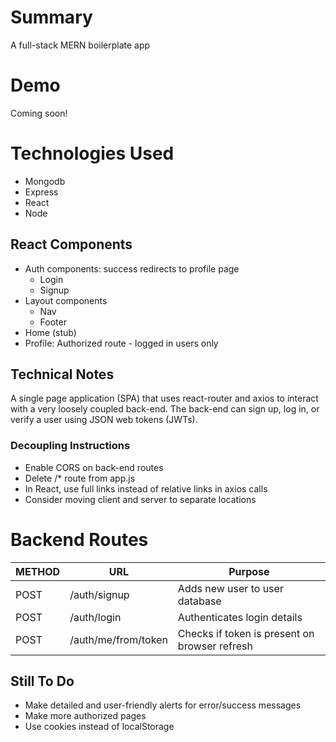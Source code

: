 # Summary
 A full-stack MERN boilerplate app

# Demo

Coming soon!

# Technologies Used
* Mongodb
* Express
* React
* Node

## React Components
* Auth components: success redirects to profile page
  * Login
  * Signup
* Layout components
  * Nav
  * Footer
* Home (stub)
* Profile: Authorized route - logged in users only

## Technical Notes

A single page application (SPA) that uses react-router and axios to interact with a very loosely coupled back-end. The back-end can sign up, log in, or verify a user using JSON web tokens (JWTs). 

### Decoupling Instructions
* Enable CORS on back-end routes
* Delete /* route from app.js
* In React, use full links instead of relative links in axios calls
* Consider moving client and server to separate locations

# Backend Routes
METHOD | URL | Purpose
--- | --- | ---
POST | /auth/signup | Adds new user to user database
POST | /auth/login | Authenticates login details
POST | /auth/me/from/token | Checks if token is present on browser refresh

## Still To Do
* Make detailed and user-friendly alerts for error/success messages 
* Make more authorized pages
* Use cookies instead of localStorage


